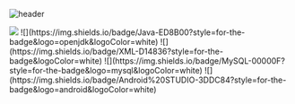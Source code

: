 ![header](https://capsule-render.vercel.app/api?type=rounded&color=83B66D&height=200&section=header&text=For%20the%20precious%20woman%20&render&fontSize=70&fontColor=FFF0B1)

<img src="https://img.shields.io/badge/Java-ED8B00?style=for-the-badge&logo=openjdk&logoColor=white" />
![](https://img.shields.io/badge/Java-ED8B00?style=for-the-badge&logo=openjdk&logoColor=white)
![](https://img.shields.io/badge/XML-D14836?style=for-the-badge&logoColor=white)
![](https://img.shields.io/badge/MySQL-00000F?style=for-the-badge&logo=mysql&logoColor=white)
![](https://img.shields.io/badge/Android%20STUDIO-3DDC84?style=for-the-badge&logo=android&logoColor=white)
